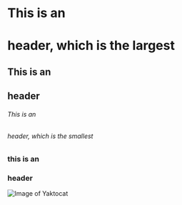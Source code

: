 # This is an <h1> header, which is the largest
## This is an <h2> header
###### This is an <h6> header, which is the smallest
### this is an <h3> header  
  ![Image of Yaktocat](https://octodex.github.com/images/yaktocat.png)

